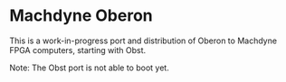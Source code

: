 # Machdyne Oberon

This is a work-in-progress port and distribution of Oberon to Machdyne FPGA computers, starting with Obst.

Note: The Obst port is not able to boot yet.
